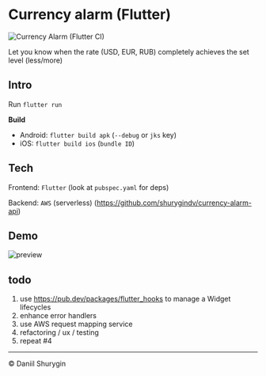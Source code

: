 # Currency alarm (Flutter)

![Currency Alarm (Flutter CI)](https://github.com/shurygindv/currency-alarm/workflows/Currency%20Alarm%20(Flutter%20CI)/badge.svg)

Let you know when the rate (USD, EUR, RUB) completely achieves the set level (less/more)

## Intro

Run `flutter run`

**Build** 
* Android: `flutter build apk` (`--debug` or `jks` key)
* iOS: `flutter build ios` (`bundle ID`)

## Tech

Frontend: `Flutter` (look at `pubspec.yaml` for deps)

Backend: `AWS` (serverless) (https://github.com/shurygindv/currency-alarm-api)

## Demo

![preview](https://lh3.googleusercontent.com/pw/ACtC-3f8OWRfYBGaYQigrrjaZAw4QQPlT9o3PD8MFNnKTT9g3XRiT8-CxH1_gaDbv0X2oMmsS7mk-ODYc7siJqTkIAj6inUXvugOt1fFYIi3ROqiWugH6rzIpDchfYi5v79nCwH9qhIjXHtyXjzfEVdpo0ue=w249-h512-no?authuser=0)




## todo

1. use https://pub.dev/packages/flutter_hooks to manage a Widget lifecycles
2. enhance error handlers
3. use AWS request mapping service
4. refactoring / ux / testing
5. repeat #4

-------------------------
© Daniil Shurygin
